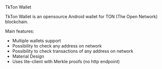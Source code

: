 TkTon Wallet

TkTon Wallet is an opensource Android wallet for TON (The Open Network) blockchain.

Main features:

* Multiple wallets support
* Possibility to check any address on network
* Possibility to check transactions of any address on network
* Material Design
* Uses lite-client with Merkle proofs (no http endpoint)
